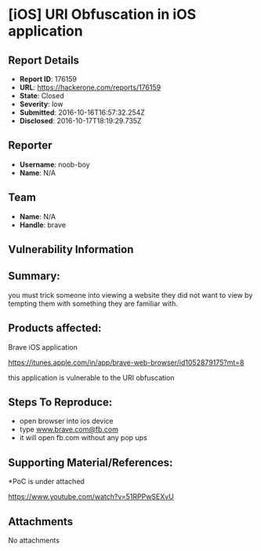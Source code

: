 # [iOS] URI Obfuscation in iOS application

## Report Details
- **Report ID**: 176159
- **URL**: https://hackerone.com/reports/176159
- **State**: Closed
- **Severity**: low
- **Submitted**: 2016-10-16T16:57:32.254Z
- **Disclosed**: 2016-10-17T18:19:29.735Z

## Reporter
- **Username**: noob-boy
- **Name**: N/A

## Team
- **Name**: N/A
- **Handle**: brave

## Vulnerability Information


## Summary:

you must trick someone into viewing a website they did not want to view by tempting them with something they are familiar with.

## Products affected: 

 Brave iOS application 

https://itunes.apple.com/in/app/brave-web-browser/id1052879175?mt=8  

this application is vulnerable to the URI obfuscation 

## Steps To Reproduce:

 * open browser into ios device 
* type www.brave.com@fb.com 
* it will open fb.com without any pop ups 

## Supporting Material/References:

  *PoC is under attached 

https://www.youtube.com/watch?v=51RPPwSEXvU


## Attachments
No attachments
